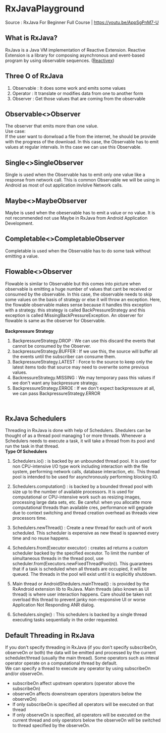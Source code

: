 # RxJavaPlayground
Source : RxJava For Beginner Full Course | https://youtu.be/AppSgPnM7-U



## What is RxJava?
RxJava is a Java VM implementation of Reactive Extension. Reactive Extension is a library for composing asynchronous and event-based program by using observable sequences. ([Reactivex](https://reactivex.io/))

## Three O of RxJava
1. Observable : It does some work and emits some values
2. Operator : It translate or modifies data from one to another form
3. Observer : Get those values that are coming from the observable


## Observable<>Observer
The observer that emits more than one value.<br>
Use case:<br>
If the user want to donwload a file from the internet, he should be provide with the progress of the download. In this case, the Observable has to emit values at regular intervals. In ths case we can use this Observable.

## Single<>SingleObserver
Single is used when the Observable has to emit only one value like a response from network call. This is common Observable we will be using in Android as most of out application invlolve Network calls.
 
## Maybe<>MaybeObserver
Maybe is used when the obeservable has to emit a value or no value. It is not recommended not use Maybe in RxJava from Android Application Development.

## Completable<>CompletableObserver
Completable is used when the Observable has to do some task without emitting a value.

## Flowable<>Observer
Flowable is similar to Observable but this comes into picture when observable is emitting a huge number of values that cant be received or consumed by the observable. In this case, the observable needs to skip some values on the basis of strategy or else it will throw an exception. Here, the flowable observable makes sense because it handles this exception with a strategy. this strategy is called BackPressureStrategy and this exception is called MissingBackPressureException. An observer for flowable is same as the observer for Observable.<br>
<br>
**Backpressure Strategy**

1. BackpressureStrategy.DROP : We can use this discard the events that cannot be consumed by the Observer.
2. backpressureStrategy.BUFFER : If we use this, the source will buffer all the events until the subscriber can consume them.
3. BackpressureStrategy.LATEST : Force to the source to keep only the latest items todo that source may need to overwrite some previous values.
4. BackressureStrategy.MISSING : We may temporary pass this values if we don't want any backpressure strategy.
5. BackpressureStrategy.ERROE : If we don't expect backpressure at all, we can pass BackpressureStrategy.ERROR 
<br>

## RxJava Schedulers

Threading in RxJava is done with help of Schedulers. Shedulers can be thought of as a thread pool managing 1 or more threads. Whenever a Schedulers needs to execute a task, it will take a thread from its pool and run the task in that thread.
<br>
**Type Of Schedulers**
<br>
1. Schedulers.io() : is backed by an unbounded thread pool. It is used for non CPU-intensive I/O type work including interaction with the file system, performing network calls, database interaction, etc. This thread pool is intended to be used for asynchronously performing blocking IO.

2. Schedulers.computation() : is backed by a bounded thread pool with size up to the number of available processors. It is used for computational or CPU-intensive work such as resizing images, processing large data sets, etc. Be careful: when you allocatte more computational threads than available cres, performance will gegrade due to context switching and thread creation overhead as threads view processors time.

3. Schedulers.newThread() : Create a new thread for each unit of work scheduled. This scheduler is expensive as new thead is spawned every time and no reuse happens.

4. Schedulers.from(Executor executor) : creates ad returns a custom scheduler backed by the specified exceutor. To limit the number of simultaneous threads in the thread pool, use scheduler.from(Executors.newFixedThreadPool(n)). This guarantees that if a task is scheduled when all threads are occupied, it will be queued. The threads in the pool will exist until it is explicitly shutdown.

5. Main thread or AndroidShedulers.mainThread() : is provided by the RxAndroid extension lib to RxJava. Main threads (also known as UI thread) is where user interaction happens. Care should be taken not overload this thread to prevent janky non-responsive UI or worse Application Not Responding ANR dialog.

6. Schedulers.single() : This schedulers is backed by a single thread executing tasks sequentially in the order requested.

## Default Threading in RxJava
If you don't specify threading in RxJava (if you don't specify subscribeOn, observeOn or both) the data will be emitted and processed by the current scheduler/thread (usually the main thread). Some operators such as inteval operator operate on a computational thread by default.
<br>
We can specify a thread to execute any operator by using subscribeOn and/or observeOn.
- subscribeOn affect upstream operators (operator above the subscribeOn)
- observeOn affects downstream operators (operators below the observeOn)
- If only subscribeOn is specified all operators will be executed on that thread
- If only observeOn is specified, all operators will be executed on the current thread and only operators below the observeOn will be switched to thread specified by the observeOn.